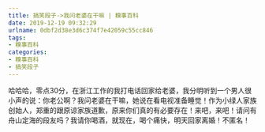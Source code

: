 ```yaml
---
title: 搞笑段子->我问老婆在干嘛 | 糗事百科
date: 2019-12-19 09:32:29
urlname: 0dbf2d38e3d6c374f7e42059c55cc846
tags: 
- 糗事百科
categories:
- 糗事百科
- 搞笑段子
---
```

哈哈哈，零点30分，在浙江工作的我打电话回家给老婆，我分明听到一个男人很小声的说：你老公啊？我问老婆在干嘛，她说在看电视准备睡觉！作为小绿人家族创始人，郑重的跟原谅家族道歉，原来你们真的有必要存在！来吧，来吧！请问有舟山定海的段友吗？我请你喝酒，就现在，喝个痛快，明天回家离婚！不匿名！


